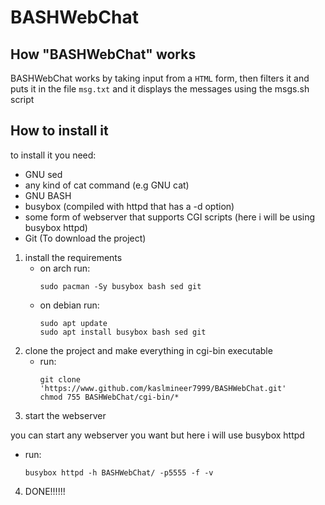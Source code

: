 # BASHWebChat

## How "BASHWebChat" works

BASHWebChat works by taking input from a `HTML` form, then filters it and puts it in the file `msg.txt` and it displays the messages using the msgs.sh script

## How to install it
to install it you need:

- GNU sed
- any kind of cat command (e.g GNU cat)
- GNU BASH
- busybox (compiled with httpd that has a -d option)
- some form of webserver that supports CGI scripts (here i will be using busybox httpd)
- Git (To download the project)

1. install the requirements
    - on arch run:
        ```
	    sudo pacman -Sy busybox bash sed git
	    ```
    - on debian run:
        ```
	    sudo apt update
	    sudo apt install busybox bash sed git
	    ```
2. clone the project and make everything in cgi-bin executable
    - run:
       ```
       git clone 'https://www.github.com/kaslmineer7999/BASHWebChat.git'
       chmod 755 BASHWebChat/cgi-bin/*
       ```
3. start the webserver

you can start any webserver you want but here i will use busybox httpd

   - run:
       ```
       busybox httpd -h BASHWebChat/ -p5555 -f -v
       ```

4. DONE!!!!!!
